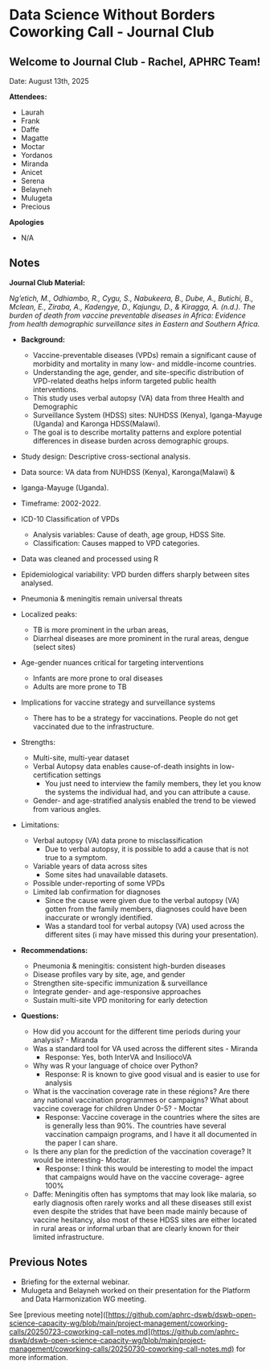 # Data Science Without Borders Coworking Call - Journal Club

## Welcome to Journal Club - Rachel, APHRC Team!

Date: August 13th, 2025

**Attendees:**
   * Laurah
   * Frank
   * Daffe
   * Magatte
   * Moctar
   * Yordanos
   * Miranda
   * Anicet
   * Serena
   * Belayneh
   * Mulugeta
   * Precious
     
**Apologies**

   * N/A

## Notes

**Journal Club Material:**

_Ng’etich, M., Odhiambo, R., Cygu, S., Nabukeera, B., Dube, A., Butichi, B., Mclean, E., Ziraba, A., Kadengye, D., Kajungu, D., \& Kiragga, A. (n.d.). *The burden of death from vaccine preventable diseases in Africa: Evidence from health demographic surveillance sites in Eastern and Southern Africa.*_
  
   * **Background:**
       * Vaccine-preventable diseases (VPDs) remain a significant cause of morbidity and mortality in many low- and middle-income countries.
       * Understanding the age, gender, and site-specific distribution of VPD-related deaths helps inform targeted public health interventions.
       * This study uses verbal autopsy (VA) data from three Health and Demographic
       * Surveillance System (HDSS) sites: NUHDSS (Kenya), Iganga-Mayuge (Uganda) and Karonga HDSS(Malawi).
       * The goal is to describe mortality patterns and explore potential differences in disease burden across demographic groups.
   * Study design: Descriptive cross-sectional analysis.
   * ﻿﻿Data source: VA data from NUHDSS (Kenya), Karonga(Malawi) \&
   * Iganga-Mayuge (Uganda).
   * ﻿﻿Timeframe: 2002-2022.
   * ﻿﻿ICD-10 Classification of VPDs
       * Analysis variables: Cause of death, age group, HDSS Site.
       * Classification: Causes mapped to VPD categories.
   * Data was cleaned and processed using R
   * Epidemiological variability: VPD burden differs sharply between sites analysed.
   * ﻿﻿Pneumonia & meningitis remain universal threats
   * Localized peaks: 
       * TB is more prominent in the urban areas, 
       * Diarrheal diseases are more prominent in the rural areas, dengue (select sites)
   * ﻿﻿Age-gender nuances critical for targeting interventions
       * Infants are  more prone to oral diseases
       * Adults are more prone to TB
   * ﻿﻿Implications for vaccine strategy and surveillance systems
       * There has to be a strategy for vaccinations. People do not get vaccinated due to the infrastructure. 
   * Strengths:
       * ﻿﻿Multi-site, multi-year dataset
       * ﻿﻿Verbal Autopsy data enables cause-of-death insights in low-certification settings
           * You just need to interview the family members, they let you know the systems the individual had, and you can attribute a cause.
       * Gender- and age-stratified analysis enabled the trend to be viewed from various angles.
   * Limitations:
       * ﻿﻿Verbal autopsy (VA) data prone to misclassification
           * Due to verbal autopsy, it is possible to add a cause that is not true to a symptom.
       * ﻿﻿Variable years of data across sites
           * Some sites had unavailable datasets.
       * Possible under-reporting of some VPDs
       * Limited lab confirmation for diagnoses
           * Since the cause were given due to the verbal autopsy (VA) gotten from the family members, diagnoses could have been inaccurate or wrongly identified.
           * Was a standard tool for verbal autopsy (VA) used across the different sites (i may have missed this during your presentation).

* **Recommendations:**

   * ﻿﻿Pneumonia \& meningitis: consistent high-burden diseases
   * ﻿﻿Disease profiles vary by site, age, and gender
   * ﻿﻿Strengthen site-specific immunization \& surveillance
   * ﻿﻿Integrate gender- and age-responsive approaches
   * ﻿﻿Sustain multi-site VPD monitoring for early detection


* **Questions:**

   * How did you account for the different time periods during your analysis? - Miranda
   * Was a standard tool for VA used across the different sites - Miranda
      * Response: Yes, both InterVA and InsiliocoVA
   * Why was R your language of choice over Python?
      * Response: R is known to give good visual and is easier to use for analysis
   * What is the vaccination coverage rate in these régions? Are there any national vaccination programmes or campaigns? What about vaccine coverage for children Under 0-5? - Moctar
     * Response: Vaccine coverage in the countries where the sites are is generally less than 90%. The countries have several vaccination campaign programs, and I have it all documented in the paper I can share.
   * Is there any plan for the prediction of the vaccination coverage? It would be interesting- Moctar.
     * Response: I think this would be interesting to model the impact that campaigns would have on the vaccine coverage- agree 100%
   * Daffe: Meningitis often has symptoms that may look like malaria, so early diagnosis often rarely works and all these diseases still exist even despite the strides that have been made mainly because of vaccine hesitancy, also most of these HDSS sites are either located in rural areas or informal urban that are clearly known for their limited infrastructure.


## Previous Notes

   * Briefing for the external webinar.
   * Mulugeta and Belayneh worked on their presentation for the Platform and Data Harmonization WG meeting.
      
See [previous meeting note]([https://github.com/aphrc-dswb/dswb-open-science-capacity-wg/blob/main/project-management/coworking-calls/20250723-coworking-call-notes.md](https://github.com/aphrc-dswb/dswb-open-science-capacity-wg/blob/main/project-management/coworking-calls/20250730-coworking-call-notes.md) for more information.
